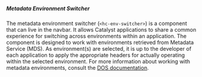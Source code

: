 ##### Metadata Environment Switcher

The metadata environment switcher (`<hc-env-switcher>`) is a component that can live in the navbar. It allows Catalyst applications to share a common experience for switching across environments within an application. The component is designed to work with environments retrieved from Metadata Service (MDS). As environment(s) are selected, it is up to the developer of each application to apply the appropriate headers for actually operating within the
selected environment. For more information about working with metadata environments, consult the [DOS documentation](https://docs.healthcatalyst.com/).

